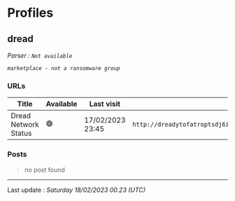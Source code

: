# Profiles

## **dread**


_Parser : `Not available`_

_`marketplace - not a ransomware group`_

### URLs
| Title | Available | Last visit | fqdn | Screenshot 
|---|---|---|---|---|
| Dread Network Status | 🟢 | 17/02/2023 23:45 | `http://dreadytofatroptsdj6io7l3xptbet6onoyno2yv7jicoxknyazubrad.onion` | ❌ | 

### Posts

> no post found


 --- 


Last update : _Saturday 18/02/2023 00.23 (UTC)_
